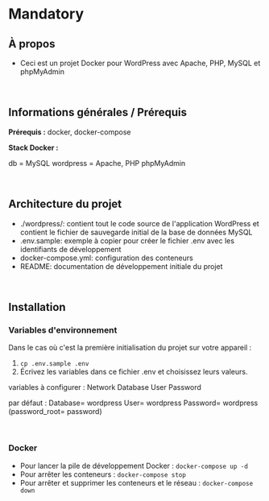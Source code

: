 # Mandatory

## À propos

* Ceci est un projet Docker pour WordPress avec Apache, PHP, MySQL et phpMyAdmin

&nbsp;

## Informations générales / Prérequis

**Prérequis :** docker, docker-compose

**Stack Docker :**

db = MySQL
wordpress = Apache, PHP
phpMyAdmin

&nbsp;

## Architecture du projet

- ./wordpress/: contient tout le code source de l'application WordPress et contient le fichier de sauvegarde initial de la base de données MySQL
- .env.sample: exemple à copier pour créer le fichier .env avec les identifiants de développement
- docker-compose.yml: configuration des conteneurs
- README: documentation de développement initiale du projet

&nbsp;

## Installation

### Variables d'environnement
Dans le cas où c'est la première initialisation du projet sur votre appareil :
1. `cp .env.sample .env`
2. Écrivez les variables dans ce fichier .env et choisissez leurs valeurs.

variables à configurer :
Network
Database
User
Password

par défaut :
Database= wordpress
User= wordpress
Password= wordpress
(password_root= password)

&nbsp;

### Docker

- Pour lancer la pile de développement Docker : `docker-compose up -d`
- Pour arrêter les conteneurs : `docker-compose stop` 
- Pour arrêter et supprimer les conteneurs et le réseau : `docker-compose down` 
